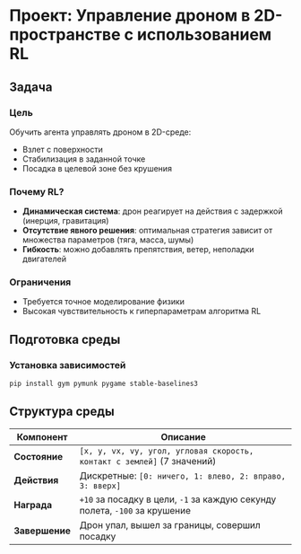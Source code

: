 # Проект: Управление дроном в 2D-пространстве с использованием RL

## Задача

### Цель
Обучить агента управлять дроном в 2D-среде:
- Взлет с поверхности
- Стабилизация в заданной точке
- Посадка в целевой зоне без крушения

### Почему RL?
- **Динамическая система**: дрон реагирует на действия с задержкой (инерция, гравитация)
- **Отсутствие явного решения**: оптимальная стратегия зависит от множества параметров (тяга, масса, шумы)
- **Гибкость**: можно добавлять препятствия, ветер, неполадки двигателей

### Ограничения
- Требуется точное моделирование физики
- Высокая чувствительность к гиперпараметрам алгоритма RL

## Подготовка среды

### Установка зависимостей
```bash
pip install gym pymunk pygame stable-baselines3
```
## Структура среды

| Компонент       | Описание                                                                 |
|-----------------|--------------------------------------------------------------------------|
| **Состояние**   | `[x, y, vx, vy, угол, угловая скорость, контакт с землей]` (7 значений) |
| **Действия**    | Дискретные: `[0: ничего, 1: влево, 2: вправо, 3: вверх]`                |
| **Награда**     | `+10` за посадку в цели, `-1` за каждую секунду полета, `-100` за крушение |
| **Завершение**  | Дрон упал, вышел за границы, совершил посадку                           |
